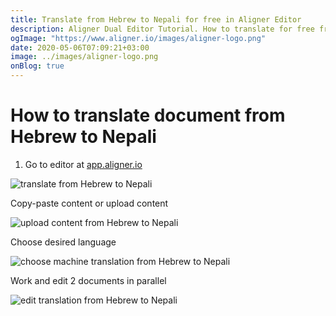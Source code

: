 ```yaml
---
title: Translate from Hebrew to Nepali for free in Aligner Editor
description: Aligner Dual Editor Tutorial. How to translate for free from Hebrew to Nepali. Aligner is multilingual document management platform. 
ogImage: "https://www.aligner.io/images/aligner-logo.png"
date: 2020-05-06T07:09:21+03:00
image: ../images/aligner-logo.png
onBlog: true
---
```


# How to translate document from Hebrew to Nepali

1. Go to editor at [app.aligner.io](https://app.aligner.io "Aligner App web page")

![translate from Hebrew to Nepali](../aligner-blank-editor.png "translate from Hebrew to Nepali")

Copy-paste content or upload content

![upload content from Hebrew to Nepali](../aligner-uploaded-document.png "upload content from Hebrew to Nepali")

Choose desired language

![choose machine translation from Hebrew to Nepali](../aligner-language-dropdown.png "choose machine translation from Hebrew to Nepali")

Work and edit 2 documents in parallel

![edit translation from Hebrew to Nepali](../aligner-double-sitded-editor.png "edit translation from Hebrew to Nepali")

